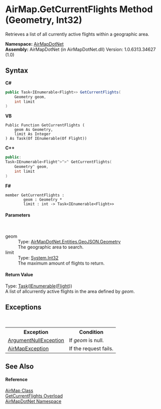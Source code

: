 # AirMap.GetCurrentFlights Method (Geometry, Int32)
 

Retrieves a list of all currently active flights within a geographic area.

**Namespace:**&nbsp;<a href="N_AirMapDotNet">AirMapDotNet</a><br />**Assembly:**&nbsp;AirMapDotNet (in AirMapDotNet.dll) Version: 1.0.6313.34627 (1.0)

## Syntax

**C#**<br />
``` C#
public Task<IEnumerable<Flight>> GetCurrentFlights(
	Geometry geom,
	int limit
)
```

**VB**<br />
``` VB
Public Function GetCurrentFlights ( 
	geom As Geometry,
	limit As Integer
) As Task(Of IEnumerable(Of Flight))
```

**C++**<br />
``` C++
public:
Task<IEnumerable<Flight^>^>^ GetCurrentFlights(
	Geometry^ geom, 
	int limit
)
```

**F#**<br />
``` F#
member GetCurrentFlights : 
        geom : Geometry * 
        limit : int -> Task<IEnumerable<Flight>> 

```


#### Parameters
&nbsp;<dl><dt>geom</dt><dd>Type: <a href="T_AirMapDotNet_Entities_GeoJSON_Geometry">AirMapDotNet.Entities.GeoJSON.Geometry</a><br />The geographic area to search.</dd><dt>limit</dt><dd>Type: <a href="http://msdn2.microsoft.com/en-us/library/td2s409d" target="_blank">System.Int32</a><br />The maximum amount of flights to return.</dd></dl>

#### Return Value
Type: <a href="http://msdn2.microsoft.com/en-us/library/dd321424" target="_blank">Task</a>(<a href="http://msdn2.microsoft.com/en-us/library/9eekhta0" target="_blank">IEnumerable</a>(<a href="T_AirMapDotNet_Entities_FlightAPI_Flight">Flight</a>))<br />A list of allcurrently active flights in the area defined by *geom*.

## Exceptions
&nbsp;<table><tr><th>Exception</th><th>Condition</th></tr><tr><td><a href="http://msdn2.microsoft.com/en-us/library/27426hcy" target="_blank">ArgumentNullException</a></td><td>If *geom* is null.</td></tr><tr><td><a href="T_AirMapDotNet_AirMapException">AirMapException</a></td><td>If the request fails.</td></tr></table>

## See Also


#### Reference
<a href="T_AirMapDotNet_AirMap">AirMap Class</a><br /><a href="Overload_AirMapDotNet_AirMap_GetCurrentFlights">GetCurrentFlights Overload</a><br /><a href="N_AirMapDotNet">AirMapDotNet Namespace</a><br />